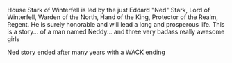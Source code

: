 House Stark of Winterfell is led by the just Eddard "Ned" Stark, Lord of
Winterfell, Warden of the North, Hand of the King, Protector of the Realm,
Regent.  He is surely honorable and will lead a long and prosperous life.
This is a story... of a man named Neddy... and three very badass really
awesome girls

Ned story ended after many years with a WACK ending

